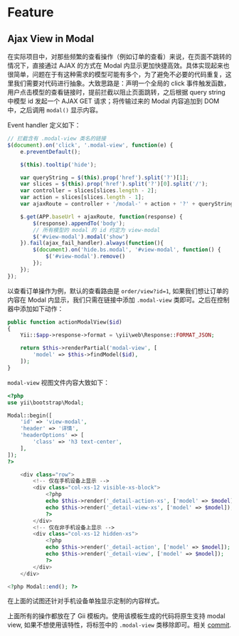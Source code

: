 # Feature

## Ajax View in Modal

在实际项目中，对那些频繁的查看操作（例如订单的查看）来说，在页面不跳转的情况下，直接通过 AJAX 的方式在 Modal 内显示更加快捷高效。具体实现起来也很简单，问题在于有这种需求的模型可能有多个，为了避免不必要的代码重复，这里我们需要对代码进行抽象。大致思路是：声明一个全局的 click 事件触发函数，用户点击模型的查看链接时，提前拦截以阻止页面跳转，之后根据 query string 中模型 id 发起一个 AJAX GET 请求；将传输过来的 Modal 内容追加到 DOM 中，之后调用 `modal()` 显示内容。

Event handler 定义如下：

```js
// 拦截含有 .modal-view 类名的链接
$(document).on('click', '.modal-view', function(e) {
    e.preventDefault();

    $(this).tooltip('hide');

    var queryString = $(this).prop('href').split('?')[1];
    var slices = $(this).prop('href').split('?')[0].split('/');
    var controller = slices[slices.length - 2];
    var action = slices[slices.length - 1];
    var ajaxRoute = controller + '/modal-' + action + '?' + queryString;

    $.get(APP.baseUrl + ajaxRoute, function(response) {
        $(response).appendTo('body');
        // 所有模型的 modal 的 id 约定为 view-modal
        $('#view-modal').modal('show')
    }).fail(ajax_fail_handler).always(function(){
        $(document).on('hide.bs.modal', '#view-modal', function() {
            $('#view-modal').remove()
        });
    });
});
```

以查看订单操作为例，默认的查看路由是 `order/view?id=1`, 如果我们想让订单的内容在 Modal 内显示，我们只需在链接中添加 `.modal-view` 类即可。之后在控制器中添加如下动作：

```php
public function actionModalView($id)
{
    Yii::$app->response->format = \yii\web\Response::FORMAT_JSON;

    return $this->renderPartial('modal-view', [
        'model' => $this->findModel($id),
    ]);
}
```

`modal-view` 视图文件内容大致如下：

```php
<?php
use yii\bootstrap\Modal;

Modal::begin([
    'id' => 'view-modal',
    'header' => '详情',
    'headerOptions' => [
        'class' => 'h3 text-center',
    ],
]);
?>

    <div class="row">
        <!-- 仅在手机设备上显示 -->
        <div class="col-xs-12 visible-xs-block">
            <?php
            echo $this->render('_detail-action-xs', ['model' => $model]);
            echo $this->render('_detail-view-xs', ['model' => $model]);
            ?>
        </div>
        <!-- 仅在非手机设备上显示 -->
        <div class="col-xs-12 hidden-xs">
            <?php
            echo $this->render('_detail-action', ['model' => $model]);
            echo $this->render('_detail-view', ['model' => $model]);
            ?>
        </div>
    </div>

<?php Modal::end(); ?>
```

在上面的试图还针对手机设备单独显示定制的内容样式。

上面所有的操作都放在了 Gii 模板内。使用该模板生成的代码将原生支持 modal view, 如果不想使用该特性，将标签中的 `.modal-view` 类移除即可。相关 [commit][commit].

[commit]: https://github.com/drodata/yii2-utility/commit/8f77a53d6106e7d4950782c2820bb9eb86d401ef

